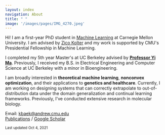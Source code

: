 ```yaml
---
layout: index
navigation: About
title: " "
image: '/images/pages/IMG_4270.jpeg'
---
```

Hi! I am a first-year PhD student in [Machine Learning](https://www.ml.cmu.edu/) at Carnegie Mellon University. I am advised by [Zico Kolter](https://zicokolter.com/) and my work is supported by CMU's Presidential Fellowship in Machine Learning.

I completed my 5th year Master's at UC Berkeley advised by [**Professor Yi Ma**](https://people.eecs.berkeley.edu/~yima/). Previously, I received my B.S. in Electrical Engineering and Computer Science at UC Berkeley with a minor in Bioengineering.

I am broadly interested in **theoretical machine learning**, **nonconvex optimization**, and their applications to **genetics and healthcare**. Currently, I am working on designing systems that can correctly extrapolate to out-of-distribution data under the domain generalization and continual learning frameworks. Previously, I've conducted extensive research in molecular biology.

Email: kbaek@andrew.cmu.edu \
[Publications](https://kebaek.github.io/publications.html) / [Google Scholar](https://scholar.google.com/citations?user=8jVzL_YAAAAJ&hl=en)

<sub>Last updated Oct 4, 2021 </sub>
